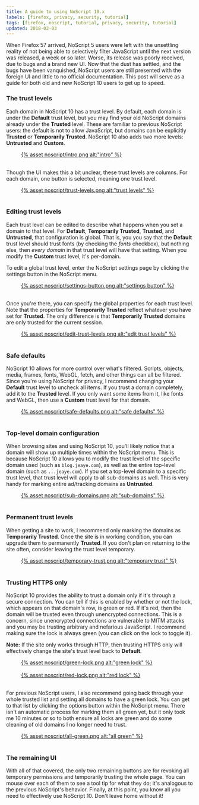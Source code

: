 ```yaml
---
title: A guide to using NoScript 10.x
labels: [firefox, privacy, security, tutorial]
tags: [firefox, noscript, tutorial, privacy, security, tutorial]
updated: 2018-02-03
---
```


When Firefox 57 arrived, NoScript 5 users were left with the unsettling reality
of not being able to selectively filter JavaScript until the next version was
released, a week or so later. Worse, its release was poorly received, due to
bugs and a brand new UI. Now that the dust has settled, and the bugs have been
vanquished, NoScript users are still presented with the foreign UI and little to
no official documentation. This post will serve as a guide for both old and new
NoScript 10 users to get up to speed.

### The trust levels
Each domain in NoScript 10 has a trust level. By default, each domain is under
the **Default** trust level, but you may find your old NoScript domains already
under the **Trusted** level. These are familiar to previous NoScript users: the
default is not to allow JavaScript, but domains can be explicitly **Trusted** or
**Temporarily Trusted**. NoScript 10 also adds two more levels: **Untrusted**
and **Custom**.

<figure>
  <a href="{% asset noscript/intro.png @path %}" target="_blank">
    {% asset noscript/intro.png alt:"intro" %}
  </a>
  <br/> <br/>
</figure>

Though the UI makes this a bit unclear, these trust levels are columns. For each
domain, one button is selected, meaning one trust level.

<figure>
  <a href="{% asset noscript/trust-levels.png @path %}" target="_blank">
    {% asset noscript/trust-levels.png alt:"trust levels" %}
  </a>
  <br/> <br/>
</figure>

### Editing trust levels
Each trust level can be edited to describe what happens when you set a domain to
that level. For **Default**, **Temporarily Trusted**, **Trusted**, and
**Untrusted**, that configuration is global. That is, you you say that the
**Default** trust level should trust fonts (by checking the *fonts* checkbox),
but nothing else, then *every domain* in that trust level will have that
setting. When you modify the **Custom** trust level, it's per-domain.

To edit a global trust level, enter the NoScript settings page by clicking the
settings button in the NoScript menu.

<figure>
  <a href="{% asset noscript/settings-button.png @path %}" target="_blank">
    {% asset noscript/settings-button.png alt:"settings button" %}
  </a>
  <br/> <br/>
</figure>

Once you're there, you can specify the global properties for each trust level.
Note that the properties for **Temporarily Trusted** reflect whatever you have
set for **Trusted**. The only difference is that **Temporarily Trusted** domains
are only trusted for the current session.

<figure>
  <a href="{% asset noscript/edit-trust-levels.png @path %}" target="_blank">
    {% asset noscript/edit-trust-levels.png alt:"edit trust levels" %}
  </a>
  <br/> <br/>
</figure>

### Safe defaults
NoScript 10 allows for more control over what's filtered. Scripts, objects,
media, frames, fonts, WebGL, fetch, and other things can all be filtered. Since
you're using NoScript for privacy, I recommend changing your **Default** trust
level to uncheck all items. If you trust a domain completely, add it to the
**Trusted** level. If you only want some items from it, like fonts and WebGL,
then use a **Custom** trust level for that domain.

<figure>
  <a href="{% asset noscript/safe-defaults.png @path %}" target="_blank">
    {% asset noscript/safe-defaults.png alt:"safe defaults" %}
  </a>
  <br/> <br/>
</figure>

### Top-level domain configuration
When browsing sites and using NoScript 10, you'll likely notice that a domain
will show up multiple times within the NoScript menu. This is because NoScript
10 allows you to modify the trust level of the specific domain used (such as
`blog.jeaye.com`), as well as the entire top-level domain (such as `...jeaye.com`).
If you set a top-level domain to a specific trust level, that trust level will
apply to all sub-domains as well. This is very handy for marking entire
ad/tracking domains as **Untrusted**.

<figure>
  <a href="{% asset noscript/sub-domains.png @path %}" target="_blank">
    {% asset noscript/sub-domains.png alt:"sub-domains" %}
  </a>
  <br/> <br/>
</figure>

### Permanent trust levels
When getting a site to work, I recommend only marking the domains as
**Temporarily Trusted**. Once the site is in working condition, you can upgrade
them to permanently **Trusted**. If you don't plan on returning to the site
often, consider leaving the trust level temporary.

<figure>
  <a href="{% asset noscript/temporary-trust.png @path %}" target="_blank">
    {% asset noscript/temporary-trust.png alt:"temporary trust" %}
  </a>
  <br/> <br/>
</figure>

### Trusting HTTPS only
NoScript 10 provides the ability to trust a domain only if it's through a secure
connection. You can tell if this is enabled by whether or not the lock, which
appears on that domain's row, is green or red. If it's red, then the domain will
be trusted even through unencrypted connections. This is a concern, since
unencrypted connections are vulnerable to MITM attacks and you may be trusting
arbitrary and nefarious JavaScript. I recommend making sure the lock is always
green (you can click on the lock to toggle it).

**Note:** If the site only works through HTTP, then trusting HTTPS only will
effectively change the site's trust level back to **Default**.

<figure>
  <a href="{% asset noscript/green-lock.png @path %}" target="_blank">
    {% asset noscript/green-lock.png alt:"green lock" %}
  </a>
  <br/> <br/>
  <a href="{% asset noscript/red-lock.png @path %}" target="_blank">
    {% asset noscript/red-lock.png alt:"red lock" %}
  </a>
  <br/> <br/>
</figure>

For previous NoScript users, I also recommend going back through your whole
trusted list and setting all domains to have a green lock. You can get to that
list by clicking the options button within the NoScript menu. There isn't an
automatic process for marking them all green yet, but it only took me 10 minutes
or so to both ensure all locks are green and do some cleaning of old domains I
no longer need to trust.

<figure>
  <a href="{% asset noscript/all-green.png @path %}" target="_blank">
    {% asset noscript/all-green.png alt:"all green" %}
  </a>
  <br/> <br/>
</figure>

### The remaining UI
With all of that covered, the only two remaining buttons are for revoking all
temporary permissions and temporarily trusting the whole page. You can mouse
over each of them to see a tool tip for what they do; it's analogous to the
previous NoScript's behavior. Finally, at this point, you know all you need to
effectively use NoScript 10. Don't leave home without it!
